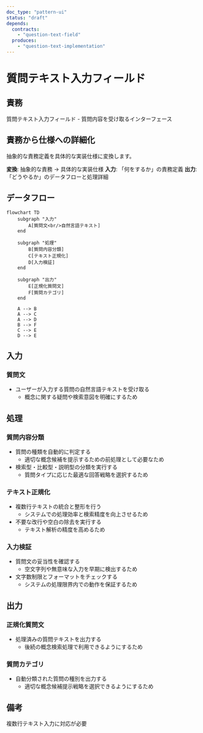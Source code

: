 ```yaml
---
doc_type: "pattern-ui"
status: "draft"
depends:
  contracts:
    - "question-text-field"
  produces:
    - "question-text-implementation"
---
```


# 質問テキスト入力フィールド

## 責務

<!-- PREMISE_BEGIN: question-text-field -->
質問テキスト入力フィールド - 質問内容を受け取るインターフェース
<!-- PREMISE_END: question-text-field -->

## 責務から仕様への詳細化

抽象的な責務定義を具体的な実装仕様に変換します。

**変換**: 抽象的な責務 → 具体的な実装仕様
**入力**: 「何をするか」の責務定義
**出力**: 「どうやるか」のデータフローと処理詳細

<!-- CONCLUSION_BEGIN: question-text-implementation -->

## データフロー

```mermaid
flowchart TD
    subgraph "入力"
        A[質問文<br/>自然言語テキスト]
    end

    subgraph "処理"
        B[質問内容分類]
        C[テキスト正規化]
        D[入力検証]
    end

    subgraph "出力"
        E[正規化質問文]
        F[質問カテゴリ]
    end

    A --> B
    A --> C
    A --> D
    B --> F
    C --> E
    D --> E
```

## 入力

### 質問文

- ユーザーが入力する質問の自然言語テキストを受け取る
  - 概念に関する疑問や検索意図を明確にするため

## 処理

### 質問内容分類

- 質問の種類を自動的に判定する
  - 適切な概念候補を提示するための前処理として必要なため
- 検索型・比較型・説明型の分類を実行する
  - 質問タイプに応じた最適な回答戦略を選択するため

### テキスト正規化

- 複数行テキストの統合と整形を行う
  - システムでの処理効率と検索精度を向上させるため
- 不要な改行や空白の除去を実行する
  - テキスト解析の精度を高めるため

### 入力検証

- 質問文の妥当性を確認する
  - 空文字列や無意味な入力を早期に検出するため
- 文字数制限とフォーマットをチェックする
  - システムの処理限界内での動作を保証するため

## 出力

### 正規化質問文

- 処理済みの質問テキストを出力する
  - 後続の概念検索処理で利用できるようにするため

### 質問カテゴリ

- 自動分類された質問の種別を出力する
  - 適切な概念候補提示戦略を選択できるようにするため

## 備考

複数行テキスト入力に対応が必要

<!-- CONCLUSION_END: question-text-implementation -->
